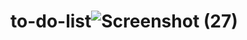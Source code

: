 # to-do-list![Screenshot (27)](https://user-images.githubusercontent.com/114498157/192557796-d2027962-0488-49b6-b403-a2fe5ce358de.png)
